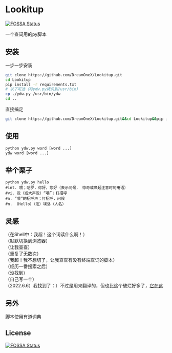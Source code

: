 # Lookitup
[![FOSSA Status](https://app.fossa.com/api/projects/git%2Bgithub.com%2FDreamOneX%2FLookitup.svg?type=shield)](https://app.fossa.com/projects/git%2Bgithub.com%2FDreamOneX%2FLookitup?ref=badge_shield)

一个查词用的py脚本

## 安装
一步一步安装
```bash
git clone https://github.com/DreamOneX/Lookitup.git
cd Lookitup
pip install -r requirements.txt
# 以下可选（将ydw.py拷贝到/usr/bin)
cp ./ydw.py /usr/bin/ydw
cd ..
```
直接搞定
```bash
git clone https://github.com/DreamOneX/Lookitup.git&&cd Lookitup&&pip install -r requirements.txt&&cp ./ydw.py /usr/bin/ydw&&cd ..
```

## 使用
```bash
python ydw.py word [word ...]
ydw word [word ...]
```

## 举个栗子
```basg
python ydw.py hello
#int. 喂；哈罗，你好，您好（表示问候， 惊奇或唤起注意时的用语）
#vi. 说（或大声说）“喂”；打招呼
#n. “喂”的招呼声；打招呼，问候
#n. （Hello）（法）埃洛（人名）
```

## 灵感
（在Shell中：我超！这个词读什么啊！）  
（默默切换到浏览器）   
（让我查查）  
（重复了无数次）  
（我超！我不想切了，让我查查有没有终端查词的脚本）  
（经历一番搜索之后）  
（没找到）  
（自己写一个）  
（2022.6.6）我找到了：）不过是用来翻译的，但也比这个破烂好多了，[它在这](https://www.soimort.org/translate-shell/)

## 另外
脚本使用有道词典

## License
[![FOSSA Status](https://app.fossa.com/api/projects/git%2Bgithub.com%2FDreamOneX%2FLookitup.svg?type=large)](https://app.fossa.com/projects/git%2Bgithub.com%2FDreamOneX%2FLookitup?ref=badge_large)
